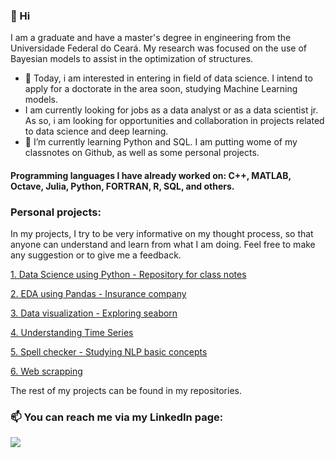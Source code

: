 

### 👋 Hi
I am a graduate and have a master's degree in engineering from the Universidade Federal do Ceará. My research was focused on the use of Bayesian models to assist in the optimization of structures.
- 👀 Today, i am interested in entering in field of data science. I intend to apply for a doctorate in the area soon, studying Machine Learning models.
- I am currently looking for jobs as a data analyst or as a data scientist jr. As so, i am looking for opportunities and collaboration in projects related to data science and deep learning.
- 🌱 I’m currently learning Python and SQL. I am putting wome of my classnotes on Github, as well as some personal projects. 

#### Programming languages I have already worked on: C++, MATLAB, Octave, Julia, Python, FORTRAN, R, SQL, and others.

### Personal projects:

In my projects, I try to be very informative on my thought process, so that anyone can understand and learn from what I am doing. Feel free to make any suggestion or to give me a feedback.

[1. Data Science using Python - Repository for class notes](https://github.com/LeonardoGoncRibeiro/01_DataScienceUsingPython) 

[2. EDA using Pandas - Insurance company](https://github.com/LeonardoGoncRibeiro/01_DataScienceUsingPython/blob/main/04_InsuranceCompany_InferencesUsingPandas.ipynb)

[3. Data visualization - Exploring seaborn](https://github.com/LeonardoGoncRibeiro/01_DataScienceUsingPython/blob/main/06_DataVisualization_ExploringSeaborn.ipynb)

[4. Understanding Time Series](https://github.com/LeonardoGoncRibeiro/01_DataScienceUsingPython/blob/main/07_TimeSeriesAnalysis.ipynb)

[5. Spell checker - Studying NLP basic concepts](https://github.com/LeonardoGoncRibeiro/01_DataScienceUsingPython/blob/main/08_SpellChecker_NLP.ipynb)

[6. Web scrapping](https://github.com/LeonardoGoncRibeiro/01_DataScienceUsingPython/blob/main/09_WebScraping.ipynb)

The rest of my projects can be found in my repositories.

### 📫 You can reach me via my LinkedIn page:

[<img src="https://img.shields.io/badge/linkedin-%230077B5.svg?&style=for-the-badge&logo=linkedin&logoColor=white" />](https://www.linkedin.com/in/leonardo-gon%C3%A7alves-ribeiro-619312231/)
